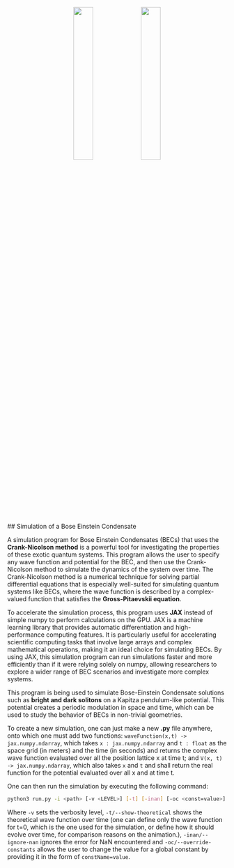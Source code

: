 <p align="center">
  <img src="https://user-images.githubusercontent.com/40344474/223997006-4c4ae49e-3a96-43cb-95ef-9a9727b502d5.png#gh-light-mode-only" width=30% >
  <img src="https://user-images.githubusercontent.com/40344474/223997775-5516082f-edf9-4c87-9c30-a5734f2d2321.png#gh-dark-mode-only" width=30% >
</p>
## Simulation of a Bose Einstein Condensate

A simulation program for Bose Einstein Condensates (BECs) that uses the **Crank-Nicolson method** is a powerful tool for investigating the properties of these exotic quantum systems. This program allows the user to specify any wave function and potential for the BEC, and then use the Crank-Nicolson method to simulate the dynamics of the system over time. The Crank-Nicolson method is a numerical technique for solving partial differential equations that is especially well-suited for simulating quantum systems like BECs, where the wave function is described by a complex-valued function that satisfies the **Gross-Pitaevskii equation**.

To accelerate the simulation process, this program uses **JAX** instead of simple numpy to perform calculations on the GPU. JAX is a machine learning library that provides automatic differentiation and high-performance computing features. It is particularly useful for accelerating scientific computing tasks that involve large arrays and complex mathematical operations, making it an ideal choice for simulating BECs. By using JAX, this simulation program can run simulations faster and more efficiently than if it were relying solely on numpy, allowing researchers to explore a wider range of BEC scenarios and investigate more complex systems.

This program is being used to simulate Bose-Einstein Condensate solutions such as **bright and dark solitons** on a Kapitza pendulum-like potential. This potential creates a periodic modulation in space and time, which can be used to study the behavior of BECs in non-trivial geometries.

To create a new simulation, one can just make a new **.py** file anywhere, onto which one must add two functions: `waveFunction(x,t) -> jax.numpy.ndarray`, which takes `x : jax.numpy.ndarray` and `t : float` as the space grid (in meters) and the time (in seconds) and returns the complex wave function evaluated over all the position lattice x at time t; and `V(x, t) -> jax.numpy.ndarray`, which also takes `x` and `t` and shall return the real function for the potential evaluated over all x and at time t.

One can then run the simulation by executing the following command:

```bash
python3 run.py -i <path> [-v <LEVEL>] [-t] [-inan] [-oc <const=value>]
```
Where `-v` sets the verbosity level, `-t/--show-theoretical` shows the theoretical wave function over time (one can define only the wave function for t=0, which is the one used for the simulation, or define how it should evolve over time, for comparison reasons on the animation.), `-inan/--ignore-nan` ignores the error for NaN encountered and `-oc/--override-constants` allows the user to change the value for a global constant by providing it in the form of `constName=value`.
